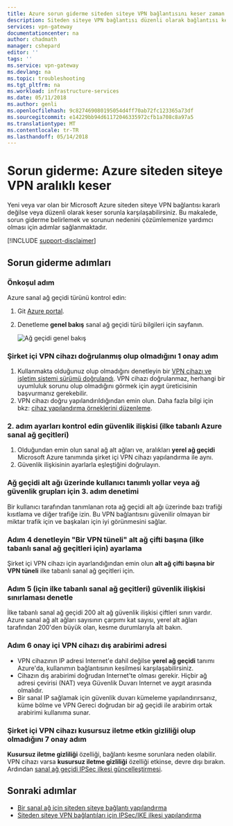 ```yaml
---
title: Azure sorun giderme siteden siteye VPN bağlantısını keser zaman zaman | Microsoft Docs
description: Siteden siteye VPN bağlantısı düzenli olarak bağlantısı kesilmiş sorun giderme öğrenin.
services: vpn-gateway
documentationcenter: na
author: chadmath
manager: cshepard
editor: ''
tags: ''
ms.service: vpn-gateway
ms.devlang: na
ms.topic: troubleshooting
ms.tgt_pltfrm: na
ms.workload: infrastructure-services
ms.date: 05/11/2018
ms.author: genli
ms.openlocfilehash: 9c827469080195054d4ff70ab72fc123365a73df
ms.sourcegitcommit: e14229bb94d61172046335972cfb1a708c8a97a5
ms.translationtype: MT
ms.contentlocale: tr-TR
ms.lasthandoff: 05/14/2018
---
```

# <a name="troubleshooting-azure-site-to-site-vpn-disconnects-intermittently"></a>Sorun giderme: Azure siteden siteye VPN aralıklı keser

Yeni veya var olan bir Microsoft Azure siteden siteye VPN bağlantısı kararlı değilse veya düzenli olarak keser sorunla karşılaşabilirsiniz. Bu makalede, sorun giderme belirlemek ve sorunun nedenini çözümlemenize yardımcı olması için adımlar sağlanmaktadır. 

[!INCLUDE [support-disclaimer](../../includes/support-disclaimer.md)]

## <a name="troubleshooting-steps"></a>Sorun giderme adımları

### <a name="prerequisite-step"></a>Önkoşul adım

Azure sanal ağ geçidi türünü kontrol edin:

1. Git [Azure portal](https://portal.azure.com).
2. Denetleme **genel bakış** sanal ağ geçidi türü bilgileri için sayfanın.
    
    ![Ağ geçidi genel bakış](media\vpn-gateway-troubleshoot-site-to-site-disconnected-intermittently\gatewayoverview.png)

### <a name="step-1-check-whether-the-on-premises-vpn-device-is-validated"></a>Şirket içi VPN cihazı doğrulanmış olup olmadığını 1 onay adım

1. Kullanmakta olduğunuz olup olmadığını denetleyin bir [VPN cihazı ve işletim sistemi sürümü doğrulandı](vpn-gateway-about-vpn-devices.md#devicetable). VPN cihazı doğrulanmaz, herhangi bir uyumluluk sorunu olup olmadığını görmek için aygıt üreticisinin başvurmanız gerekebilir.
2. VPN cihazı doğru yapılandırıldığından emin olun. Daha fazla bilgi için bkz: [cihaz yapılandırma örneklerini düzenleme](vpn-gateway-about-vpn-devices.md#editing).

### <a name="step-2-check-the-security-association-settingsfor-policy-based-azure-virtual-network-gateways"></a>2. adım ayarları kontrol edin güvenlik ilişkisi (ilke tabanlı Azure sanal ağ geçitleri)

1. Olduğundan emin olun sanal ağ alt ağları ve, aralıkları **yerel ağ geçidi** Microsoft Azure tanımında şirket içi VPN cihazı yapılandırma ile aynı.
2. Güvenlik ilişkisinin ayarlarla eşleştiğini doğrulayın.

### <a name="step-3-check-for-user-defined-routes-or-network-security-groups-on-gateway-subnet"></a>Ağ geçidi alt ağı üzerinde kullanıcı tanımlı yollar veya ağ güvenlik grupları için 3. adım denetimi

Bir kullanıcı tarafından tanımlanan rota ağ geçidi alt ağı üzerinde bazı trafiği kısıtlama ve diğer trafiğe izin. Bu VPN bağlantısını güvenilir olmayan bir miktar trafik için ve başkaları için iyi görünmesini sağlar. 

### <a name="step-4-check-the-one-vpn-tunnel-per-subnet-pair-setting-for-policy-based-virtual-network-gateways"></a>Adım 4 denetleyin "Bir VPN tüneli" alt ağ çifti başına (ilke tabanlı sanal ağ geçitleri için) ayarlama

Şirket içi VPN cihazı için ayarlandığından emin olun **alt ağ çifti başına bir VPN tüneli** ilke tabanlı sanal ağ geçitleri için.

### <a name="step-5-check-for-security-association-limitation-for-policy-based-virtual-network-gateways"></a>Adım 5 (için ilke tabanlı sanal ağ geçitleri) güvenlik ilişkisi sınırlaması denetle

İlke tabanlı sanal ağ geçidi 200 alt ağ güvenlik ilişkisi çiftleri sınırı vardır. Azure sanal ağ alt ağları sayısının çarpımı kat sayısı, yerel alt ağları tarafından 200'den büyük olan, kesme durumlarıyla alt bakın.

### <a name="step-6-check-on-premises-vpn-device-external-interface-address"></a>Adım 6 onay içi VPN cihazı dış arabirimi adresi

- VPN cihazının IP adresi Internet'e dahil değilse **yerel ağ geçidi** tanımı Azure'da, kullanımın bağlantısının kesilmesi karşılaşabilirsiniz.
- Cihazın dış arabirimi doğrudan Internet'te olması gerekir. Hiçbir ağ adresi çevirisi (NAT) veya Güvenlik Duvarı Internet ve aygıt arasında olmalıdır.
-  Bir sanal IP sağlamak için güvenlik duvarı kümeleme yapılandırırsanız, küme bölme ve VPN Gereci doğrudan bir ağ geçidi ile arabirim ortak arabirimi kullanıma sunar.

### <a name="step-7-check-whether-the-on-premises-vpn-device-has-perfect-forward-secrecy-enabled"></a>Şirket içi VPN cihazı kusursuz iletme etkin gizliliği olup olmadığını 7 onay adım

**Kusursuz iletme gizliliği** özelliği, bağlantı kesme sorunlara neden olabilir. VPN cihazı varsa **kusursuz iletme gizliliği** özelliği etkinse, devre dışı bırakın. Ardından [sanal ağ geçidi IPSec ilkesi güncelleştirmesi](vpn-gateway-ipsecikepolicy-rm-powershell.md#managepolicy).

## <a name="next-steps"></a>Sonraki adımlar

- [Bir sanal ağ için siteden siteye bağlantı yapılandırma](vpn-gateway-howto-site-to-site-resource-manager-portal.md)
- [Siteden siteye VPN bağlantıları için IPSec/IKE ilkesi yapılandırma](vpn-gateway-ipsecikepolicy-rm-powershell.md)

